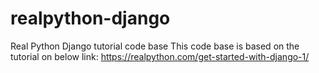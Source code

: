 # realpython-django
Real Python Django tutorial code base
This code base is based on the tutorial on below link:
https://realpython.com/get-started-with-django-1/
